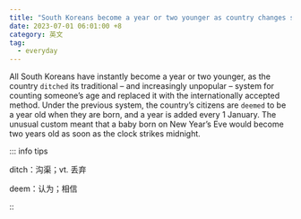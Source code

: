 ```yaml
---
title: "South Koreans become a year or two younger as country changes system for counting ages"
date: 2023-07-01 06:01:00 +8
category: 英文
tag:
  - everyday
---
```


All South Koreans have instantly become a year or two younger, as the country `ditched` its traditional – and increasingly unpopular – system for counting someone’s age and replaced it with the internationally accepted method. Under the previous system, the country’s citizens are `deemed` to be a year old when they are born, and a year is added every 1 January. The unusual custom meant that a baby born on New Year’s Eve would become two years old as soon as the clock strikes midnight.

::: info tips

ditch：沟渠；vt. 丢弃

deem：认为；相信

::
